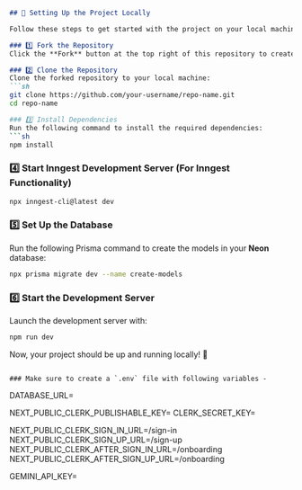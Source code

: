 ```markdown
## 🚀 Setting Up the Project Locally

Follow these steps to get started with the project on your local machine:

### 1️⃣ Fork the Repository  
Click the **Fork** button at the top right of this repository to create your own copy.

### 2️⃣ Clone the Repository  
Clone the forked repository to your local machine:  
```sh
git clone https://github.com/your-username/repo-name.git
cd repo-name

### 3️⃣ Install Dependencies  
Run the following command to install the required dependencies:  
```sh
npm install
```

### 4️⃣ Start Inngest Development Server (For Inngest Functionality)  
```sh
npx inngest-cli@latest dev
```

### 5️⃣ Set Up the Database  
Run the following Prisma command to create the models in your **Neon** database:  
```sh
npx prisma migrate dev --name create-models
```

### 6️⃣ Start the Development Server  
Launch the development server with:  
```sh
npm run dev
```

Now, your project should be up and running locally! 🚀  
```

### Make sure to create a `.env` file with following variables -

```
DATABASE_URL=

NEXT_PUBLIC_CLERK_PUBLISHABLE_KEY=
CLERK_SECRET_KEY=

NEXT_PUBLIC_CLERK_SIGN_IN_URL=/sign-in
NEXT_PUBLIC_CLERK_SIGN_UP_URL=/sign-up
NEXT_PUBLIC_CLERK_AFTER_SIGN_IN_URL=/onboarding
NEXT_PUBLIC_CLERK_AFTER_SIGN_UP_URL=/onboarding

GEMINI_API_KEY=

